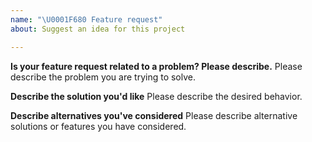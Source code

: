 ```yaml
---
name: "\U0001F680 Feature request"
about: Suggest an idea for this project

---
```


<!--
Thank you for suggesting an idea to make this CloudSQL Op better.
Please fill in as much of the template below as you're able.
-->

**Is your feature request related to a problem? Please describe.**
Please describe the problem you are trying to solve.

**Describe the solution you'd like**
Please describe the desired behavior.

**Describe alternatives you've considered**
Please describe alternative solutions or features you have considered.
